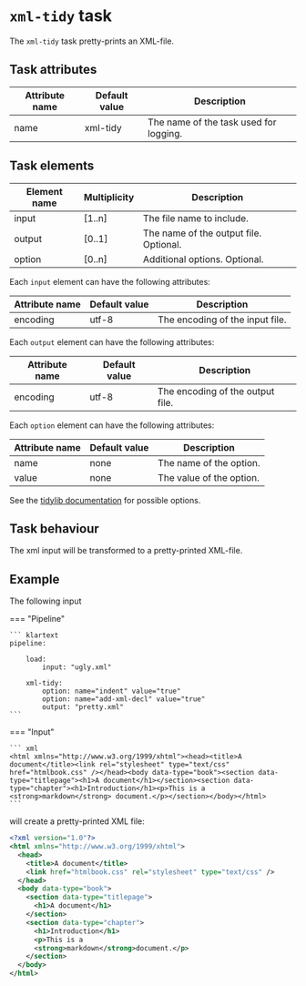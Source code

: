 # `xml-tidy` task

The `xml-tidy` task pretty-prints an XML-file.

## Task attributes

| Attribute name       | Default value    | Description                             |
| -------------------- | ---------------- | --------------------------------------- |
| name                 | xml-tidy         | The name of the task used for logging.  |

## Task elements

| Element name | Multiplicity | Description                            |
| ------------ | ------------ | -------------------------------------- |
| input        | [1..n]       | The file name to include.              |
| output       | [0..1]       | The name of the output file. Optional. |
| option       | [0..n]       | Additional options. Optional.          |

Each `input` element can have the following attributes:

| Attribute name | Default value | Description                     |
| -------------- | ------------- | ------------------------------- |
| encoding       | utf-8         | The encoding of the input file. |

Each `output` element can have the following attributes:

| Attribute name | Default value | Description                      |
| -------------- | ------------- | -------------------------------- |
| encoding       | utf-8         | The encoding of the output file. |

Each `option` element can have the following attributes:

| Attribute name | Default value | Description                      |
| -------------- | ------------- | -------------------------------- |
| name           | none          | The name of the option.          |
| value          | none          | The value of the option.         |

See the [tidylib documentation](https://pythonhosted.org/pytidylib/#configuration-options) for possible options.

## Task behaviour

The xml input will be transformed to a pretty-printed XML-file.

## Example

The following input

=== "Pipeline"

    ``` klartext
    pipeline:

        load:
            input: "ugly.xml"

        xml-tidy:
            option: name="indent" value="true"
            option: name="add-xml-decl" value="true"
            output: "pretty.xml"
    ```

=== "Input"

    ``` xml
    <html xmlns="http://www.w3.org/1999/xhtml"><head><title>A document</title><link rel="stylesheet" type="text/css" href="htmlbook.css" /></head><body data-type="book"><section data-type="titlepage"><h1>A document</h1></section><section data-type="chapter"><h1>Introduction</h1><p>This is a <strong>markdown</strong> document.</p></section></body></html>
    ```

will create a pretty-printed XML file:

``` xml
<?xml version="1.0"?>
<html xmlns="http://www.w3.org/1999/xhtml">
  <head>
    <title>A document</title>
    <link href="htmlbook.css" rel="stylesheet" type="text/css" />
  </head>
  <body data-type="book">
    <section data-type="titlepage">
      <h1>A document</h1>
    </section>
    <section data-type="chapter">
      <h1>Introduction</h1>
      <p>This is a 
      <strong>markdown</strong>document.</p>
    </section>
  </body>
</html>
```
